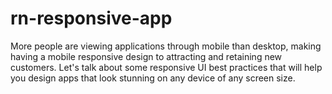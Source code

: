 # rn-responsive-app
More people are viewing applications through mobile than desktop, making having a mobile responsive design to attracting and retaining new customers. Let's talk about some responsive UI best practices that will help you design apps that look stunning on any device of any screen size.
